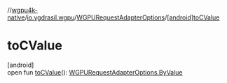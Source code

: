 //[wgpu4k-native](../../../index.md)/[io.ygdrasil.wgpu](../index.md)/[WGPURequestAdapterOptions](index.md)/[[android]toCValue]([android]to-c-value.md)

# toCValue

[android]\
open fun [toCValue]([android]to-c-value.md)(): [WGPURequestAdapterOptions.ByValue](../../io.ygdrasil.wgpu.android/-w-g-p-u-request-adapter-options/-by-value/index.md)